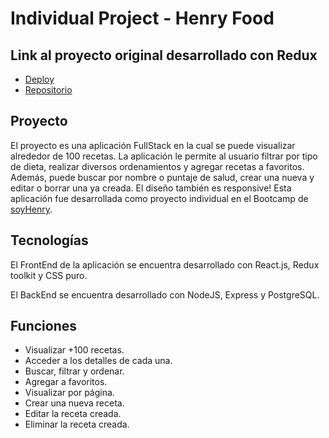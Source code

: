 # Individual Project - Henry Food

## Link al proyecto original desarrollado con Redux
- [Deploy](https://food-app-solch4.vercel.app/)
- [Repositorio](https://github.com/solch4/Food-App)

## Proyecto
El proyecto es una aplicación FullStack en la cual se puede visualizar alrededor de 100 recetas. La aplicación le permite al usuario filtrar por tipo de dieta, realizar diversos ordenamientos y agregar recetas a favoritos. Además, puede buscar por nombre o puntaje de salud, crear una nueva y editar o borrar una ya creada. El diseño también es responsive!
Esta aplicación fue desarrollada como proyecto individual en el Bootcamp de [soyHenry](https://www.soyhenry.com/).

## Tecnologías
El FrontEnd de la aplicación se encuentra desarrollado con React.js, Redux toolkit y CSS puro.

El BackEnd se encuentra desarrollado con NodeJS, Express y PostgreSQL.

## Funciones
- Visualizar +100 recetas.
- Acceder a los detalles de cada una.
- Buscar, filtrar y ordenar.
- Agregar a favoritos.
- Visualizar por página.
- Crear una nueva receta.
- Editar la receta creada.
- Eliminar la receta creada.
